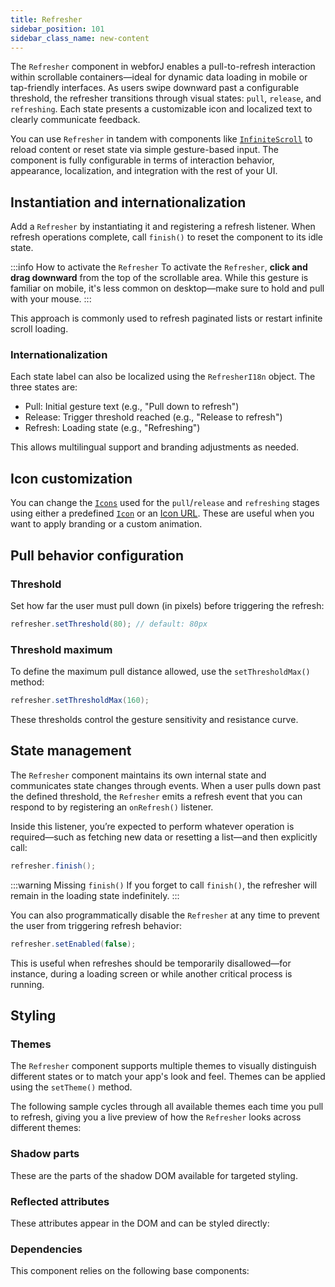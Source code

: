 ```yaml
---
title: Refresher
sidebar_position: 101
sidebar_class_name: new-content
---
```


<DocChip chip="shadow" />
<DocChip chip="name" label="dwc-refresher" />
<DocChip chip='since' label='25.00' />
<JavadocLink type="refresher" location="com/webforj/component/refresher/Refresher" top='true'/>

The `Refresher` component in webforJ enables a pull-to-refresh interaction within scrollable containers—ideal for dynamic data loading in mobile or tap-friendly interfaces. As users swipe downward past a configurable threshold, the refresher transitions through visual states: `pull`, `release`, and `refreshing`. Each state presents a customizable icon and localized text to clearly communicate feedback.

You can use `Refresher` in tandem with components like [`InfiniteScroll`](../components/infinitescroll) to reload content or reset state via simple gesture-based input. The component is fully configurable in terms of interaction behavior, appearance, localization, and integration with the rest of your UI.

## Instantiation and internationalization

Add a `Refresher` by instantiating it and registering a refresh listener. When refresh operations complete, call `finish()` to reset the component to its idle state.

:::info How to activate the `Refresher`
To activate the `Refresher`, **click and drag downward** from the top of the scrollable area. While this gesture is familiar on mobile, it's less common on desktop—make sure to hold and pull with your mouse.
:::

<AppLayoutViewer
path='/webforj/refresher?' 
javaE='https://raw.githubusercontent.com/webforj/webforj-documentation/refs/heads/main/src/main/java/com/webforj/samples/views/refresher/RefresherView.java'
cssURL='https://raw.githubusercontent.com/webforj/webforj-documentation/main/src/main/resources/css/refresher/refresher.css'
height = '400px'
mobile='true'
/>

This approach is commonly used to refresh paginated lists or restart infinite scroll loading.

### Internationalization

Each state label can also be localized using the `RefresherI18n` object. The three states are:

- Pull: Initial gesture text (e.g., "Pull down to refresh")
- Release: Trigger threshold reached (e.g., "Release to refresh")
- Refresh: Loading state (e.g., "Refreshing")

This allows multilingual support and branding adjustments as needed.

<AppLayoutViewer 
path='/webforj/refresheri18n?' 
javaE='https://raw.githubusercontent.com/webforj/webforj-documentation/refs/heads/main/src/main/java/com/webforj/samples/views/refresher/RefresherI18nView.java'
cssURL='https://raw.githubusercontent.com/webforj/webforj-documentation/main/src/main/resources/css/refresher/refresher.css'
height = '400px'
mobile='true'
/>

## Icon customization

You can change the [`Icons`](../components/icon) used for the `pull`/`release` and `refreshing` stages using either a predefined [`Icon`](../components/icon) or an [Icon URL](../managing-resources/assets-protocols). These are useful when you want to apply branding or a custom animation.

<AppLayoutViewer 
path='/webforj/refreshericon?' 
javaE='https://raw.githubusercontent.com/webforj/webforj-documentation/refs/heads/main/src/main/java/com/webforj/samples/views/refresher/RefresherIconView.java'
cssURL='https://raw.githubusercontent.com/webforj/webforj-documentation/main/src/main/resources/css/refresher/refresher.css'
height = '400px'
mobile='true'
/>

## Pull behavior configuration

### Threshold

Set how far the user must pull down (in pixels) before triggering the refresh:

```java
refresher.setThreshold(80); // default: 80px
```

### Threshold maximum

To define the maximum pull distance allowed, use the `setThresholdMax()` method:

```java
refresher.setThresholdMax(160);
```

These thresholds control the gesture sensitivity and resistance curve.

## State management

The `Refresher` component maintains its own internal state and communicates state changes through events. When a user pulls down past the defined threshold, the `Refresher` emits a refresh event that you can respond to by registering an `onRefresh()` listener.

Inside this listener, you’re expected to perform whatever operation is required—such as fetching new data or resetting a list—and then explicitly call:

```java
refresher.finish();
```
:::warning Missing `finish()`
If you forget to call `finish()`, the refresher will remain in the loading state indefinitely.
:::

You can also programmatically disable the `Refresher` at any time to prevent the user from triggering refresh behavior:

```java
refresher.setEnabled(false);
```

This is useful when refreshes should be temporarily disallowed—for instance, during a loading screen or while another critical process is running.

## Styling

### Themes

The `Refresher` component supports multiple themes to visually distinguish different states or to match your app's look and feel. Themes can be applied using the `setTheme()` method.

The following sample cycles through all available themes each time you pull to refresh, giving you a live preview of how the `Refresher` looks across different themes:

<AppLayoutViewer 
path='/webforj/refresherthemes?' 
javaE='https://raw.githubusercontent.com/webforj/webforj-documentation/refs/heads/main/src/main/java/com/webforj/samples/views/refresher/RefresherThemesView.java'
cssURL='https://raw.githubusercontent.com/webforj/webforj-documentation/main/src/main/resources/css/refresher/refresher.css'
height = '400px'
mobile='true'
/>

### Shadow parts

These are the parts of the shadow DOM available for targeted styling.

 <TableBuilder tag='dwc-refresher' table="parts"/>

### Reflected attributes

These attributes appear in the DOM and can be styled directly:

 <TableBuilder tag='dwc-refresher' table="reflects"/>

### Dependencies

This component relies on the following base components:

<TableBuilder tag='dwc-refresher' table="dependencies"/>



